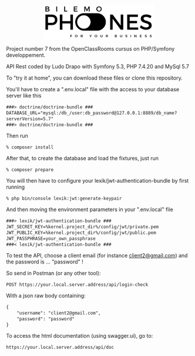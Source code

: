 <p align="center">
  <img src="bilemo_logo_black.png" alt="logo Bilemo" width="300"/>
</p>

Project number 7 from the OpenClassRooms cursus on PHP/Symfony developpement.

API Rest coded by Ludo Drapo with Symfony 5.3, PHP 7.4.20 and MySql 5.7

To "try it at home", you can download these files or clone this repository.

You'll have to create a ".env.local" file with the access to your database server like this
```
###> doctrine/doctrine-bundle ###
DATABASE_URL="mysql:/db_/user:db_password@127.0.0.1:8889/db_name?serverVersion=5.7"
###> doctrine/doctrine-bundle ###
```
Then run
```
% composer install
```
After that, to create the database and load the fixtures, just run
```
% composer prepare
```
You will then have to configure your lexik/jwt-authentication-bundle by first running
```
% php bin/console lexik:jwt:generate-keypair
```
And then moving the environment parameters in your ".env.local" file
```
###> lexik/jwt-authentication-bundle ###
JWT_SECRET_KEY=%kernel.project_dir%/config/jwt/private.pem
JWT_PUBLIC_KEY=%kernel.project_dir%/config/jwt/public.pem
JWT_PASSPHRASE=your_own_passphrase
###< lexik/jwt-authentication-bundle ###
```
To test the API, choose a client email (for instance client2@gmail.com) and the password is ... "password" !

So send in Postman (or any other tool):
```
POST https://your.local.server.address/api/login-check
```
With a json raw body containing:
```
{
    "username": "client2@gmail.com",
    "password": "password"
}
```

To access the html documentation (using swagger.ui), go to:
```
https://your.local.server.address/api/doc
```


